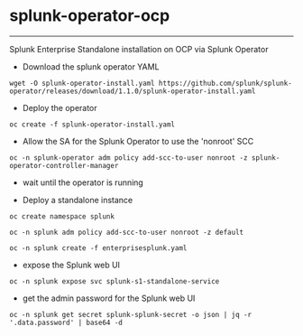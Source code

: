 # splunk-operator-ocp

---

Splunk Enterprise Standalone installation on OCP via Splunk Operator

* Download the splunk operator YAML

`wget -O splunk-operator-install.yaml https://github.com/splunk/splunk-operator/releases/download/1.1.0/splunk-operator-install.yaml`

* Deploy the operator

`oc create -f splunk-operator-install.yaml`

* Allow the SA for the Splunk Operator to use the 'nonroot' SCC

`oc -n splunk-operator adm policy add-scc-to-user nonroot -z splunk-operator-controller-manager`

* wait until the operator is running

* Deploy a standalone instance

`oc create namespace splunk`

`oc -n splunk adm policy add-scc-to-user nonroot -z default`

`oc -n splunk create -f enterprisesplunk.yaml`

* expose the Splunk web UI

`oc -n splunk expose svc splunk-s1-standalone-service`

* get the admin password for the Splunk web UI

`oc -n splunk get secret splunk-splunk-secret -o json | jq -r '.data.password' | base64 -d`

